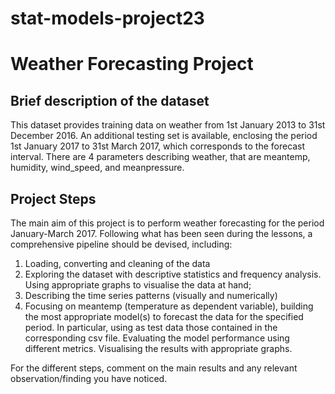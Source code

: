 # stat-models-project23

# Weather Forecasting Project
## Brief description of the dataset

This dataset provides training data on weather from 1st January 2013 to 31st December 2016. An additional testing set is available, enclosing the period 1st January 2017 to 31st March 2017, which corresponds to the forecast interval. There are 4 parameters describing weather, that are meantemp, humidity, wind_speed, and meanpressure.

## Project Steps

The main aim of this project is to perform weather forecasting for the period January-March 2017. Following what has been seen during the lessons, a comprehensive pipeline should be devised, including:

1. Loading, converting and cleaning of the data
2. Exploring the dataset with descriptive statistics and frequency analysis. Using appropriate graphs to visualise the data at hand;
3. Describing the time series patterns (visually and numerically)
4. Focusing on meantemp (temperature as dependent variable), building the most appropriate model(s) to forecast the data for the specified period. In particular, using as test data those contained in the corresponding csv file. Evaluating the model performance using different metrics. Visualising the results with appropriate graphs.

For the different steps, comment on the main results and any relevant observation/finding you have noticed.

